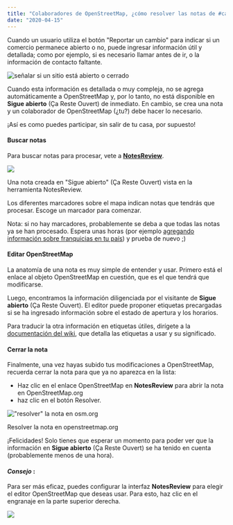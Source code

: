```yaml
---
title: "Colaboradores de OpenStreetMap, ¿cómo resolver las notas de #caresteouvert (sigueabierto)?"
date: "2020-04-15"
---
```


Cuando un usuario utiliza el botón "Reportar un cambio" para indicar si un comercio permanece abierto o no, puede ingresar información útil y detallada; como por ejemplo, si es necesario llamar antes de ir, o la información de contacto faltante.

![señalar si un sitio está abierto o cerrado](~/assets/es/1_Avisar_de_un_cambio.png)

Cuando esta información es detallada o muy compleja, no se agrega automáticamente a OpenStreetMap y, por lo tanto, no está disponible en **Sigue abierto** (Ça Reste Ouvert) de inmediato. En cambio, se crea una nota y un colaborador de OpenStreetMap (¿tu?) debe hacer lo necesario.

¡Así es como puedes participar, sin salir de tu casa, por supuesto!

#### Buscar notas

Para buscar notas para procesar, vete a **[NotesReview](https://ent8r.github.io/NotesReview/?query=%23caresteouvert&limit=10000&from=2020-03-23)**.

![](~/assets/es/2_Nota_sigue_abierto.png)

Una nota creada en "Sigue abierto" (Ça Reste Ouvert) vista en la herramienta NotesReview.

Los diferentes marcadores sobre el mapa indican notas que tendrás que procesar. Escoge un marcador para comenzar.

Nota: si no hay marcadores, probablemente se deba a que todas las notas ya se han procesado. Espera unas horas (por ejemplo [agregando información sobre franquicias en tu país](ayudanos-a-completar-el-mapa-de-tiendas-franquiciadas)) y prueba de nuevo ;)

#### Editar OpenStreetMap

La anatomía de una nota es muy simple de entender y usar. Primero está el enlace al objeto OpenStreetMap en cuestión, que es el que tendrá que modificarse.

Luego, encontramos la información diligenciada por el visitante de **Sigue abierto** (Ça Reste Ouvert). El editor puede proponer etiquetas precargadas si se ha ingresado información sobre el estado de apertura y los horarios.

Para traducir la otra información en etiquetas útiles, dirígete a la [documentación del wiki](https://wiki.openstreetmap.org/wiki/ES:Key:opening_hours:covid19#Utilisation), que detalla las etiquetas a usar y su significado.

#### Cerrar la nota

Finalmente, una vez hayas subido tus modificaciones a OpenStreetMap, recuerda cerrar la nota para que ya no aparezca en la lista:

- Haz clic en el enlace OpenStreetMap en **NotesReview** para abrir la nota en OpenStreetMap.org
- haz clic en el botón Resolver.

!["resolver" la nota en osm.org](~/assets/es/3_Resolver_nota.png)

Resolver la nota en openstreetmap.org

¡Felicidades! Solo tienes que esperar un momento para poder ver que la información en **Sigue abierto** (Ça Reste Ouvert) se ha tenido en cuenta (probablemente menos de una hora).

#### **_Consejo_** :

Para ser más eficaz, puedes configurar la interfaz **NotesReview** para elegir el editor OpenStreetMap que deseas usar. Para esto, haz clic en el engranaje en la parte superior derecha.

![](~/assets/es/4_Configurar_editor.png)
